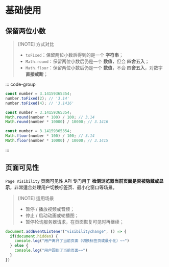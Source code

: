 # 基础使用

## 保留两位小数

> [!NOTE] 方式对比
>
> - `toFixed`：保留两位小数后得到的是一个 **字符串**；
> - `Math.round`：保留两位小数后仍是一个 **数值**，但会 **四舍五入**；
> - `Math.floor`：保留两位小数后仍是一个 **数值**，不会 **四舍五入**，对数字 **直接戒断**；

::: code-group

```javascript [toFixed]
const number = 3.14159365354;
number.toFixed(2); // '3.14'
number.toFixed(4); // '3.1416'
```

```javascript [Math.round]
const number = 3.14159365354;
Math.round(number * 100) / 100; // 3.14
Math.round(number * 10000) / 10000; // 3.1416
```

```javascript [Math.floor]
const number = 3.14159365354;
Math.floor(number * 100) / 100; // 3.14
Math.floor(number * 10000) / 10000; // 3.1415
```

:::



## 页面可见性

`Page Visibility` 页面可见性 API 专门用于 **检测浏览器当前页面是否被隐藏或显示**，非常适合处理用户切换标签页、最小化窗口等场景。

> [!NOTE] 适用场景
>
> - 暂停 / 播放视频或音频；
> - 停止 / 启动动画或轮播图；
> - 暂停轮询服务器请求，在页面恢复可见时再继续；

```javascript
document.addEventListener("visibilitychange", () => {
  if(document.hidden) {
    console.log("用户离开了当前页面（切换标签页或最小化）~~")
  } else {
    console.log("用户回到了当前页面~~")
  }
})
```

